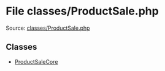 File classes/ProductSale.php
=========

Source: [classes/ProductSale.php](https://github.com/PrestaShop/PrestaShop/blob/1.6.0.8/classes/ProductSale.php)


Classes
-------

* [ProductSaleCore](class.ProductSaleCore.md)

